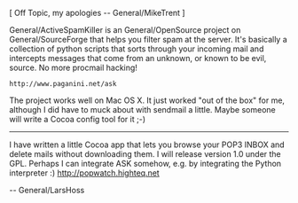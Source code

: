 [ Off Topic, my apologies -- General/MikeTrent ]

General/ActiveSpamKiller is an General/OpenSource project on General/SourceForge that helps you filter spam at the server. It's basically a collection of python scripts that sorts through your incoming mail and intercepts messages that come from an unknown, or known to be evil, source. No more procmail hacking!

    http://www.paganini.net/ask

The project works well on Mac OS X. It just worked "out of the box" for me, although I did have to muck about with sendmail a little. Maybe someone will write a Cocoa config tool for it ;-)

----

I have written a little Cocoa app that lets you browse your POP3 INBOX and
delete mails without downloading them. I will release version 1.0 under the GPL.
Perhaps I can integrate ASK somehow, e.g. by integrating the Python interpreter :)
http://popwatch.highteq.net

-- General/LarsHoss